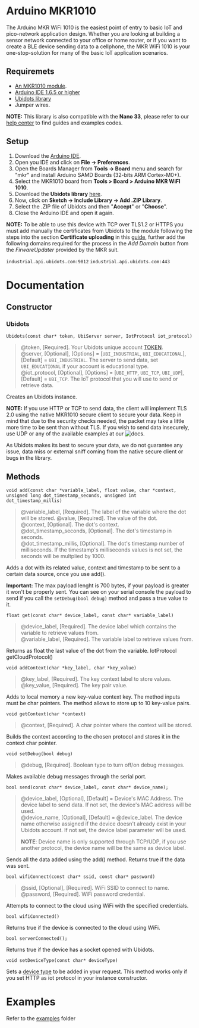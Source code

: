 
# Arduino MKR1010

The Arduino MKR WiFi 1010 is the easiest point of entry to basic IoT and pico-network application design. Whether you are looking at building a sensor network connected to your office or home router, or if you want to create a BLE device sending data to a cellphone, the MKR WiFi 1010 is your one-stop-solution for many of the basic IoT application scenarios.

## Requiremets

* [An MKR1010 module](https://store.arduino.cc/usa/mkr-wifi-1010).
* [Arduino IDE 1.6.5 or higher](https://www.arduino.cc/en/Main/Software)
* [Ubidots library](https://github.com/ubidots/ubidots-ArduinoMKR/archive/master.zip) 
* Jumper wires.

**NOTE:** This library is also compatible with the **Nano 33**, please refer to our [help center](https://help.ubidots.com/en/?q=nano33) to find guides and examples codes.   
  


## Setup

1. Download the [Arduino IDE](https://www.arduino.cc/en/Main/Software).
2. Open you IDE and click on **File -> Preferences**.
3. Open the Boards Manager from **Tools -> Board** menu and search for "mkr" and install Arduino SAMD Boards (32-bits ARM Cortex-M0+).
4. Select the MKR1010 board from **Tools > Board > Arduino MKR WiFI 1010**.
5. Download the **Ubidots library** [here](https://github.com/ubidots/ubidots-ArduinoMKR/archive/master.zip).
6. Now, click on **Sketch -> Include Library -> Add .ZIP Library**.
7. Select the .ZIP file of Ubidots and then "**Accept**" or "**Choose**".
8. Close the Arduino IDE and open it again.

**NOTE:** To be able to use this device with TCP over TLS1.2 or HTTPS you must add manually the certificates from Ubidots to the module following the steps into the section **Certificate uploading** in this [guide](https://www.arduino.cc/en/Tutorial/FirmwareUpdater), further add the following domains required for the process in the *Add Domain* button from the *FirwareUpdater* provided by the MKR suit.

`industrial.api.ubidots.com:9812`
`industrial.api.ubidots.com:443`


# Documentation

## Constructor

### Ubidots

```
Ubidots(const char* token, UbiServer server, IotProtocol iot_protocol)
```

> @token, [Required]. Your Ubidots unique account [TOKEN](http://help.ubidots.com/user-guides/find-your-token-from-your-ubidots-account).  
> @server, [Optional], [Options] = [`UBI_INDUSTRIAL`, `UBI_EDUCATIONAL`], [Default] = `UBI_INDUSTRIAL`. The server to send data, set `UBI_EDUCATIONAL` if your account is educational type.  
> @iot_protocol, [Optional], [Options] = [`UBI_HTTP`, `UBI_TCP`, `UBI_UDP`], [Default] = `UBI_TCP`. The IoT protocol that you will use to send or retrieve data.

Creates an Ubidots instance.

**NOTE:** If you use HTTP or TCP to send data, the client will implement TLS 2.0 using the native MKR1010 secure client to secure your data. Keep in mind that due to the security checks needed, the packet may take a little more time to be sent than without TLS. If you wish to send data insecurely, use UDP or any of the available examples at our ![docs](https://ubidots.com/docs/hw/).

As Ubidots makes its best to secure your data, we do not guarantee any issue, data miss or external sniff coming from the native secure client or bugs in the library.

## Methods

```
void add(const char *variable_label, float value, char *context, unsigned long dot_timestamp_seconds, unsigned int dot_timestamp_millis)
```

> @variable_label, [Required]. The label of the variable where the dot will be stored.
> @value, [Required]. The value of the dot.  
> @context, [Optional]. The dot's context.  
> @dot_timestamp_seconds, [Optional]. The dot's timestamp in seconds.  
> @dot_timestamp_millis, [Optional]. The dot's timestamp number of milliseconds. If the timestamp's milliseconds values is not set, the seconds will be multplied by 1000.

Adds a dot with its related value, context and timestamp to be sent to a certain data source, once you use add().

**Important:** The max payload lenght is 700 bytes, if your payload is greater it won't be properly sent. You can see on your serial console the payload to send if you call the `setDebug(bool debug)` method and pass a true value to it.

```
float get(const char* device_label, const char* variable_label)
```

> @device_label, [Required]. The device label which contains the variable to retrieve values from.  
> @variable_label, [Required]. The variable label to retrieve values from.

Returns as float the last value of the dot from the variable.
IotProtocol getCloudProtocol()

```
void addContext(char *key_label, char *key_value)
```

> @key_label, [Required]. The key context label to store values.  
> @key_value, [Required]. The key pair value.

Adds to local memory a new key-value context key. The method inputs must be char pointers. The method allows to store up to 10 key-value pairs.

```
void getContext(char *context)
```

> @context, [Required]. A char pointer where the context will be stored.

Builds the context according to the chosen protocol and stores it in the context char pointer.

```
void setDebug(bool debug)
```

> @debug, [Required]. Boolean type to turn off/on debug messages.

Makes available debug messages through the serial port.

```
bool send(const char* device_label, const char* device_name);
```

> @device_label, [Optional], [Default] = Device's MAC Address. The device label to send data. If not set, the device's MAC address will be used.  
> @device_name, [Optional], [Default] = @device_label. The device name otherwise assigned if the device doesn't already exist in your Ubidots account. If not set, the device label parameter will be used. 
> 
> **NOTE**: Device name is only supported through TCP/UDP, if you use another protocol, the device name will be the same as device label.  

Sends all the data added using the add() method. Returns true if the data was sent.


```
bool wifiConnect(const char* ssid, const char* password)
```

> @ssid, [Optional], [Required]. WiFi SSID to connect to name.  
> @password, [Required]. WiFi password credential.

Attempts to connect to the cloud using WiFi with the specified credentials.

```
bool wifiConnected()
```
Returns true if the device is connected to the cloud using WiFi.

```
bool serverConnected();
```
Returns true if the device has a socket opened with Ubidots.

```
void setDeviceType(const char* deviceType)
```

Sets a [device type](https://help.ubidots.com/en/articles/2129204-device-types) to be added in your request. This method works only if you set HTTP as iot protocol in your instance constructor.

# Examples

Refer to the [examples](https://github.com/ubidots/ubidots-ArduinoMKR/tree/master/examples) folder
